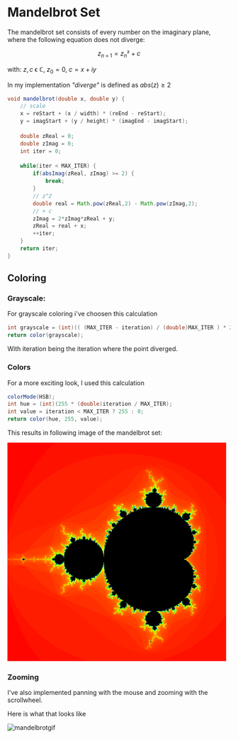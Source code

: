 # Mandelbrot Set

The mandelbrot set consists of every number on the imaginary plane, where the following equation does not diverge:

$$z_{n+1} = z_{n}² + c$$

with:
$z,c$ ϵ $ℂ$, $z_0 = 0$, $c = x + iy$

In my implementation *"diverge"* is defined as $abs(z) \ge 2$

```java
void mandelbrot(double x, double y) {
    // scale
    x = reStart + (x / width) * (reEnd - reStart);
    y = imagStart + (y / height) * (imagEnd - imagStart);

    double zReal = 0;
    double zImag = 0;
    int iter = 0;

    while(iter < MAX_ITER) {
        if(absImag(zReal, zImag) >= 2) {
            break;
        }
        // z^2
        double real = Math.pow(zReal,2) - Math.pow(zImag,2);
        // + c
        zImag = 2*zImag*zReal + y;
        zReal = real + x;
        ++iter;
    }
    return iter;
}
```

## Coloring
### Grayscale:
For grayscale coloring i've choosen this calculation
```java
int grayscale = (int)(( (MAX_ITER - iteration) / (double)MAX_ITER ) * 255)
return color(grayscale);
``` 
With iteration being the iteration where the point diverged.

### Colors

For a more exciting look, I used this calculation
```java
colorMode(HSB);
int hue = (int)(255 * (double)iteration / MAX_ITER);
int value = iteration < MAX_ITER ? 255 : 0;
return color(hue, 255, value);
``` 
This results in following image of the mandelbrot set:

<img alt="mandelbrot" src="./mandelbrot.png"></img>

### Zooming

I've also implemented panning with the mouse and zooming with the scrollwheel.

Here is what that looks like

<img alt="mandelbrotgif" src="./mandelbrot.gif"></img>